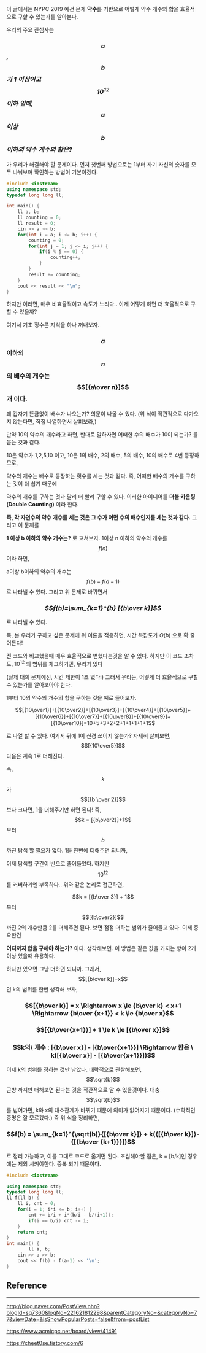 이 글에서는 NYPC 2019 예선 문제 **약수**를 기반으로 어떻게 약수 개수의 합을 효율적으로 구할 수 있는가를 알아본다.

우리의 주요 관심사는

### *$$a$$, $$b$$가 1 이상이고 $$10^{12}$$ 이하 일때, $$a$$ 이상 $$b$$ 이하의 약수 개수의 합은?* 

가 우리가 해결해야 할 문제이다. 먼저 첫번째 방법으로는 1부터 자기 자신의 숫자를 모두 나눠보며 확인하는 방법이 기본이겠다.

```c++
#include <iostream>
using namespace std;
typedef long long ll;

int main() {
    ll a, b;
    ll counting = 0;
    ll result = 0;
    cin >> a >> b;
    for(int i = a; i <= b; i++) {
        counting = 0;
        for(int j = 1; j <= i; j++) {
            if(i % j == 0) {
                counting++;
            }
        }
        result += counting;
    }
    cout << result << "\n";
}
```

하지만 이러면, 매우 비효율적이고 속도가 느리다.. 이제 어떻게 하면 더 효율적으로 구할 수 있을까?

여기서 기초 정수론 지식을 하나 꺼내보자.

### $$a$$ 이하의 $$n$$의 배수의 개수는 $$[{a\over n}]$$ 개 이다.

왜 갑자기 뜬금없이 배수가 나오는가? 의문이 나올 수 있다. (위 식이 직관적으로 다가오지 않는다면, 직접 나열하면서 살펴보라,)

만약 10의 약수의 개수라고 하면, 반대로 말하자면 어떠한 수의 배수가 10이 되는가? 를 묻는 것과 같다.

10은 약수가 1,2,5,10 이고, 10은 1의 배수, 2의 배수, 5의 배수, 10의 배수로 4번 등장하므로, 

약수의 개수는 배수로 등장하는 횟수를 세는 것과 같다. 즉, 어떠한 배수의 개수를 구하는 것이 더 쉽기 때문에 

약수의 개수를 구하는 것과 달리 더 빨리 구할 수 있다. 이러한 아이디어를 **더블 카운팅(Double Counting)** 이라 한다.

**즉, 각 자연수의 약수 개수를 세는 것은 그 수가 어떤 수의 배수인지를 세는 것과 같다.** 그리고 이 문제를

**1 이상 b 이하의 약수 개수는?** 로 고쳐보자. 1이상 n 이하의 약수의 개수를 $$f(n)$$ 이라 하면,

a이상 b이하의 약수의 개수는 $$f(b) - f(a-1)$$ 로 나타낼 수 있다. 그리고 위 문제로 바뀌면서 

### *$$f(b)=\sum_{k=1}^{b} [{b\over k}]$$*

로 나타낼 수 있다.

즉, 본 우리가 구하고 싶은 문제에 위 이론을 적용하면, 시간 복잡도가 $O(b)$  으로 확 줄어든다! 

전 코드와 비교했을때 매우 효율적으로 변했다는것을 알 수 있다. 하지만 이 코드 조차도, $10^{12}$ 의 범위를 체크하기엔, 무리가 있다

(실제 대회 문제에선, 시간 제한이 1초 였다!) 그래서 우리는, 어떻게 더 효율적으로 구할 수 있는가를 알아보아야 한다.

1부터 10의 약수의 개수의 합을 구하는 것을 예로 들어보자.

$$[{10\over1}]+[{10\over2}]+[{10\over3}]+[{10\over4}]+[{10\over5}]+[{10\over6}]+[{10\over7}]+[{10\over8}]+[{10\over9}]+[{10\over10}]=10+5+3+2+2+1+1+1+1+1$$ 

로 나열 할 수 있다. 여기서 뒤에 1이 신경 쓰이지 않는가? 자세히 살펴보면, $$[{10\over5}]$$ 다음은 계속 1로 더해진다.

즉, $$k$$가 $$[{b \over 2}]$$보다 크다면, 1을 더해주기만 하면 된다! 즉, $$k = [{b\over2}]+1$$ 부터 $$b$$ 까진 탐색 할 필요가 없다. 1을 한번에 더해주면 되니까,

이제 탐색할 구간이 반으로 줄어들었다. 하지만 $$10^{12}$$ 를 커버하기엔 부족하다.. 위와 같은 논리로 접근하면,

$$k = [{b\over 3}] + 1$$ 부터 $$[{b\over2}]$$까진 2의 개수만큼 2를 더해주면 된다. 보면 점점 더하는 범위가 줄어들고 있다. 이제 중요한건

**어디까지 합을 구해야 하는가?** 이다. 생각해보면. 이 방법은 같은 값을 가지는 항이 2개 이상 있을때 유용하다.

하나만 있으면 그냥 더하면 되니까. 그래서, $$[{b\over k}]=x$$ 인 k의 범위를 한번 생각해 보자,

### $$[{b\over k}] = x \Rightarrow x \le {b\over k} < x+1 \Rightarrow {b\over {x+1}} < k \le {b\over x}$$

### $$[{b\over{x+1}}] + 1 \le k \le [{b\over x}]$$

### $$k의\ 개수 : [{b\over x}] - [{b\over{x+1}}] \Rightarrow 합은 \ k([{b\over x}] - [{b\over{x+1}}])$$

이제 k의 범위를 정하는 것만 남았다. 대략적으로 관찰해보면, $$\sqrt{b}$$ 근방 까지만 더해보면 된다는 것을 직관적으로 알 수 있을것이다. 대충 $$\sqrt{b}$$ 를 넘어가면, k와 x의 대소관계가 바뀌기 때문에 의미가 없어지기 때문이다. (수학적인 증명은 잘 모르겠다.) 즉 위 식을 정리하면,

### **$$f(b) = \sum_{k=1}^{\sqrt(b)}{[{b\over k}]} + k({[{b\over k}]}-{[{b\over {k+1}}}])$$**

로 정리 가능하고, 이를 그대로 코드로 옮기면 된다. 조심해야할 점은, k = [b/k]인 경우에는 제외 시켜야한다. 중복 되기 때문이다.

```c++
#include <iostream>

using namespace std;
typedef long long ll;
ll f(ll b) {
    ll i, cnt = 0;
    for(i = 1; i*i <= b; i++) {
        cnt += b/i + i*(b/i - b/(i+1));
        if(i == b/i) cnt -= i;
    }
    return cnt;
}
int main() {
		ll a, b;
    cin >> a >> b;
    cout << f(b) - f(a-1) << '\n';
}
```

## Reference 

-------

http://blog.naver.com/PostView.nhn?blogId=sg7360&logNo=221621812298&parentCategoryNo=&categoryNo=77&viewDate=&isShowPopularPosts=false&from=postList

https://www.acmicpc.net/board/view/41491

https://cheet0se.tistory.com/6